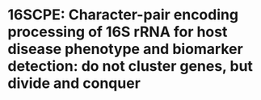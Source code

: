 # 16SCPE: Character-pair encoding processing of 16S rRNA for host disease phenotype and biomarker detection: do not cluster genes, but divide and conquer
